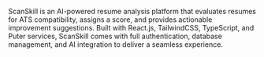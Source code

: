 ScanSkill is an AI-powered resume analysis platform that evaluates resumes for ATS compatibility, assigns a score, and provides actionable improvement suggestions.
Built with React.js, TailwindCSS, TypeScript, and Puter services, ScanSkill comes with full authentication, database management, and AI integration to deliver a seamless experience.
